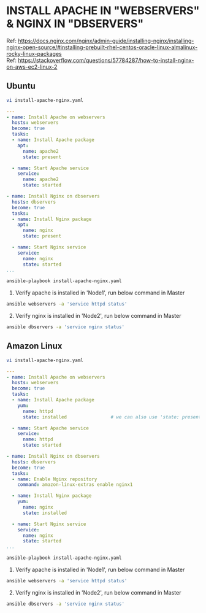 # INSTALL APACHE IN "WEBSERVERS" & NGINX IN "DBSERVERS"
Ref: https://docs.nginx.com/nginx/admin-guide/installing-nginx/installing-nginx-open-source/#installing-prebuilt-rhel-centos-oracle-linux-almalinux-rocky-linux-packages <br>
Ref: https://stackoverflow.com/questions/57784287/how-to-install-nginx-on-aws-ec2-linux-2

## Ubuntu
```sh
vi install-apache-nginx.yaml
```
```yaml
---
- name: Install Apache on webservers
  hosts: webservers
  become: true
  tasks:
  - name: Install Apache package
    apt:
      name: apache2
      state: present                

  - name: Start Apache service
    service:
      name: apache2
      state: started

- name: Install Nginx on dbservers
  hosts: dbservers
  become: true
  tasks:
  - name: Install Nginx package
    apt:
      name: nginx
      state: present

  - name: Start Nginx service
    service:
      name: nginx
      state: started
...
```
```sh
ansible-playbook install-apache-nginx.yaml
```

1. Verify apache is installed in 'Node1', run below command in Master
```sh
ansible webservers -a 'service httpd status'
```
2. Verify nginx is installed in 'Node2', run below command in Master
```sh
ansible dbservers -a 'service nginx status'
```

## Amazon Linux
```sh
vi install-apache-nginx.yaml
```
```yaml
---
- name: Install Apache on webservers
  hosts: webservers
  become: true
  tasks:
  - name: Install Apache package
    yum:
      name: httpd
      state: installed                # we can also use 'state: present'

  - name: Start Apache service
    service:
      name: httpd
      state: started

- name: Install Nginx on dbservers
  hosts: dbservers
  become: true
  tasks:
  - name: Enable Nginx repository
    command: amazon-linux-extras enable nginx1

  - name: Install Nginx package
    yum:
      name: nginx
      state: installed

  - name: Start Nginx service
    service:
      name: nginx
      state: started
...
```
```sh
ansible-playbook install-apache-nginx.yaml
```

1. Verify apache is installed in 'Node1', run below command in Master
```sh
ansible webservers -a 'service httpd status'
```
2. Verify nginx is installed in 'Node2', run below command in Master
```sh
ansible dbservers -a 'service nginx status'
```
